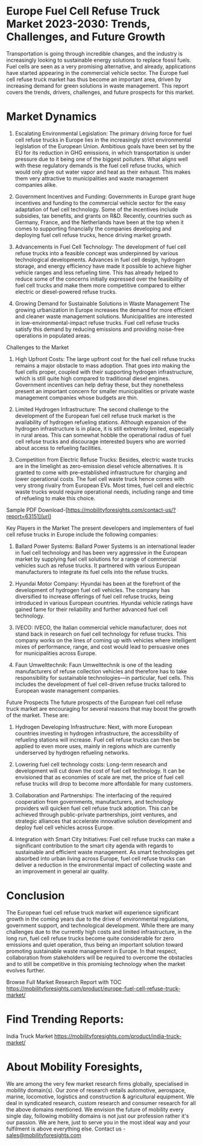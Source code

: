 # Europe Fuel Cell Refuse Truck Market 2023-2030: Trends, Challenges, and Future Growth
Transportation is going through incredible changes, and the industry is increasingly looking to sustainable energy solutions to replace fossil fuels. Fuel cells are seen as a very promising alternative, and already, applications have started appearing in the commercial vehicle sector. The Europe fuel cell refuse truck market has thus become an important area, driven by increasing demand for green solutions in waste management. This report covers the trends, drivers, challenges, and future prospects for this market.

# Market Dynamics
1. Escalating Environmental Legislation:
The primary driving force for fuel cell refuse trucks in Europe lies in the increasingly strict environmental legislation of the European Union. Ambitious goals have been set by the EU for its reduction in GHG emissions, in which transportation is under pressure due to it being one of the biggest polluters. What aligns well with these regulatory demands is the fuel cell refuse trucks, which would only give out water vapor and heat as their exhaust. This makes them very attractive to municipalities and waste management companies alike.

2. Government Incentives and Funding:
Governments in Europe grant huge incentives and funding to the commercial vehicle sector for the easy adaptation of fuel cell technology. Some of the incentives include subsidies, tax benefits, and grants on R&D. Recently, countries such as Germany, France, and the Netherlands have been at the top when it comes to supporting financially the companies developing and deploying fuel cell refuse trucks, hence driving market growth.

3. Advancements in Fuel Cell Technology:
The development of fuel cell refuse trucks into a feasible concept was underpinned by various technological developments. Advances in fuel cell design, hydrogen storage, and energy efficiency have made it possible to achieve higher vehicle ranges and less refueling time. This has already helped to reduce some of the concerns initially expressed over the feasibility of fuel cell trucks and make them more competitive compared to either electric or diesel-powered refuse trucks.

4. Growing Demand for Sustainable Solutions in Waste Management
The growing urbanization in Europe increases the demand for more efficient and cleaner waste management solutions. Municipalities are interested in low-environmental-impact refuse trucks. Fuel cell refuse trucks satisfy this demand by reducing emissions and providing noise-free operations in populated areas.

Challenges to the Market
1. High Upfront Costs:
 The large upfront cost for the fuel cell refuse trucks remains a major obstacle to mass adoption. That goes into making the fuel cells proper, coupled with their supporting hydrogen infrastructure, which is still quite high compared to traditional diesel engines. Government incentives can help defray these, but they nonetheless present an important concern for smaller municipalities or private waste management companies whose budgets are thin.

2. Limited Hydrogen Infrastructure: The second challenge to the development of the European fuel cell refuse truck market is the availability of hydrogen refueling stations. Although expansion of the hydrogen infrastructure is in place, it is still extremely limited, especially in rural areas. This can somewhat hobble the operational radius of fuel cell refuse trucks and discourage interested buyers who are worried about access to refueling facilities.

3. Competition from Electric Refuse Trucks:
Besides, electric waste trucks are in the limelight as zero-emission diesel vehicle alternatives. It is granted to come with pre-established infrastructure for charging and lower operational costs. The fuel cell waste truck hence comes with very strong rivalry from European EVs. Most times, fuel cell and electric waste trucks would require operational needs, including range and time of refueling to make this choice.



Sample PDF Download-[https://mobilityforesights.com/contact-us/?report=63151](url)





Key Players in the Market
The present developers and implementers of fuel cell refuse trucks in Europe include the following companies:

1. Ballard Power Systems:
Ballard Power Systems is an international leader in fuel cell technology and has been very aggressive in the European market by supplying fuel cell solutions for a range of commercial vehicles such as refuse trucks. It partnered with various European manufacturers to integrate its fuel cells into the refuse trucks.

2. Hyundai Motor Company:
Hyundai has been at the forefront of the development of hydrogen fuel cell vehicles. The company has diversified to increase offerings of fuel cell refuse trucks, being introduced in various European countries. Hyundai vehicle ratings have gained fame for their reliability and further advanced fuel cell technology.
3. IVECO:
IVECO, the Italian commercial vehicle manufacturer, does not stand back in research on fuel cell technology for refuse trucks. This company works on the lines of coming up with vehicles where intelligent mixes of performance, range, and cost would lead to persuasive ones for municipalities across Europe.

4. Faun Umwelttechnik:
Faun Umwelttechnik is one of the leading manufacturers of refuse collection vehicles and therefore has to take responsibility for sustainable technologies—in particular, fuel cells. This includes the development of fuel cell-driven refuse trucks tailored to European waste management companies.

Future Prospects
The future prospects of the European fuel cell refuse truck market are encouraging for several reasons that may boost the growth of the market. These are:

1. Hydrogen Developing Infrastructure:
Next, with more European countries investing in hydrogen infrastructure, the accessibility of refueling stations will increase. Fuel cell refuse trucks can then be applied to even more uses, mainly in regions which are currently underserved by hydrogen refueling networks.

2. Lowering fuel cell technology costs:
Long-term research and development will cut down the cost of fuel cell technology. It can be envisioned that as economies of scale are met, the price of fuel cell refuse trucks will drop to become more affordable for many customers.

3. Collaboration and Partnerships:
The interfacing of the required cooperation from governments, manufacturers, and technology providers will quicken fuel cell refuse truck adoption. This can be achieved through public-private partnerships, joint ventures, and strategic alliances that accelerate innovative solution development and deploy fuel cell vehicles across Europe.

4. Integration with Smart City Initiatives:
Fuel cell refuse trucks can make a significant contribution to the smart city agenda with regards to sustainable and efficient waste management. As smart technologies get absorbed into urban living across Europe, fuel cell refuse trucks can deliver a reduction in the environmental impact of collecting waste and an improvement in general air quality.

# Conclusion
The European fuel cell refuse truck market will experience significant growth in the coming years due to the drive of environmental regulations, government support, and technological development. While there are many challenges due to the currently high costs and limited infrastructure, in the long run, fuel cell refuse trucks become quite considerable for zero emissions and quiet operation, thus being an important solution toward promoting sustainable waste management in Europe. In that respect, collaboration from stakeholders will be required to overcome the obstacles and to still be competitive in this promising technology when the market evolves further.








Browse Full Market Research Report with TOC [https://mobilityforesights.com/product/europe-fuel-cell-refuse-truck-market/
](url)
# Find Trending Reports:
India Truck Market [https://mobilityforesights.com/product/india-truck-market/
](url)

# About Mobility Foresights,
We are among the very few market research firms globally, specialised in mobility domain(s). Our zone of research entails automotive, aerospace, marine, locomotive, logistics and construction & agricultural equipment. We deal in syndicated research, custom research and consumer research for all the above domains mentioned.
We envision the future of mobility every single day, following mobility domains is not just our profession rather it's our passion. We are here, just to serve you in the most ideal way and your fulfilment is above everything else. Contact us -  sales@mobilityforesights.com 





